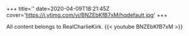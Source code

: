 +++
title=''
date=2020-04-09T18:21:45Z
cover='https://i.ytimg.com/vi/BNZEbKfB7xM/hqdefault.jpg'
+++

All content belongs to RealCharlieKirk.
{{< youtube BNZEbKfB7xM >}}

